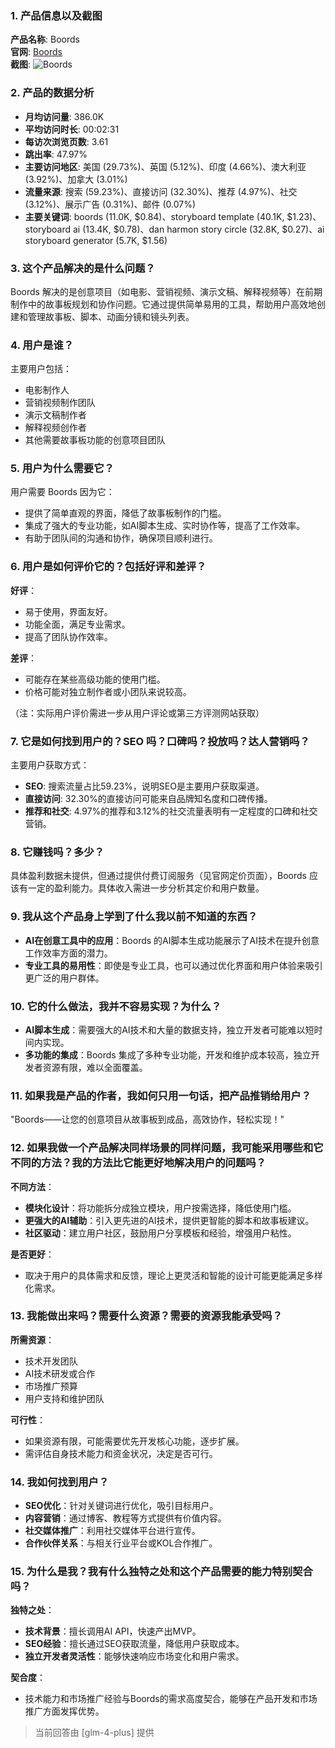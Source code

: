 ### 1. 产品信息以及截图

**产品名称**: Boords  
**官网**: [Boords](https://boords.com)  
**截图**: ![Boords](https://cdn-images.toolify.ai/170350462897835497.jpg)

### 2. 产品的数据分析

- **月均访问量**: 386.0K
- **平均访问时长**: 00:02:31
- **每访次浏览页数**: 3.61
- **跳出率**: 47.97%
- **主要访问地区**: 美国 (29.73%)、英国 (5.12%)、印度 (4.66%)、澳大利亚 (3.92%)、加拿大 (3.01%)
- **流量来源**: 搜索 (59.23%)、直接访问 (32.30%)、推荐 (4.97%)、社交 (3.12%)、展示广告 (0.31%)、邮件 (0.07%)
- **主要关键词**: boords (11.0K, $0.84)、storyboard template (40.1K, $1.23)、storyboard ai (13.4K, $0.78)、dan harmon story circle (32.8K, $0.27)、ai storyboard generator (5.7K, $1.56)

### 3. 这个产品解决的是什么问题？

Boords 解决的是创意项目（如电影、营销视频、演示文稿、解释视频等）在前期制作中的故事板规划和协作问题。它通过提供简单易用的工具，帮助用户高效地创建和管理故事板、脚本、动画分镜和镜头列表。

### 4. 用户是谁？

主要用户包括：
- 电影制作人
- 营销视频制作团队
- 演示文稿制作者
- 解释视频创作者
- 其他需要故事板功能的创意项目团队

### 5. 用户为什么需要它？

用户需要 Boords 因为它：
- 提供了简单直观的界面，降低了故事板制作的门槛。
- 集成了强大的专业功能，如AI脚本生成、实时协作等，提高了工作效率。
- 有助于团队间的沟通和协作，确保项目顺利进行。

### 6. 用户是如何评价它的？包括好评和差评？

**好评**：
- 易于使用，界面友好。
- 功能全面，满足专业需求。
- 提高了团队协作效率。

**差评**：
- 可能存在某些高级功能的使用门槛。
- 价格可能对独立制作者或小团队来说较高。

（注：实际用户评价需进一步从用户评论或第三方评测网站获取）

### 7. 它是如何找到用户的？SEO 吗？口碑吗？投放吗？达人营销吗？

主要用户获取方式：
- **SEO**: 搜索流量占比59.23%，说明SEO是主要用户获取渠道。
- **直接访问**: 32.30%的直接访问可能来自品牌知名度和口碑传播。
- **推荐和社交**: 4.97%的推荐和3.12%的社交流量表明有一定程度的口碑和社交营销。

### 8. 它赚钱吗？多少？

具体盈利数据未提供，但通过提供付费订阅服务（见官网定价页面），Boords 应该有一定的盈利能力。具体收入需进一步分析其定价和用户数量。

### 9. 我从这个产品身上学到了什么我以前不知道的东西？

- **AI在创意工具中的应用**：Boords 的AI脚本生成功能展示了AI技术在提升创意工作效率方面的潜力。
- **专业工具的易用性**：即使是专业工具，也可以通过优化界面和用户体验来吸引更广泛的用户群体。

### 10. 它的什么做法，我并不容易实现？为什么？

- **AI脚本生成**：需要强大的AI技术和大量的数据支持，独立开发者可能难以短时间内实现。
- **多功能的集成**：Boords 集成了多种专业功能，开发和维护成本较高，独立开发者资源有限，难以全面覆盖。

### 11. 如果我是产品的作者，我如何只用一句话，把产品推销给用户？

"Boords——让您的创意项目从故事板到成品，高效协作，轻松实现！"

### 12. 如果我做一个产品解决同样场景的同样问题，我可能采用哪些和它不同的方法？我的方法比它能更好地解决用户的问题吗？

**不同方法**：
- **模块化设计**：将功能拆分成独立模块，用户按需选择，降低使用门槛。
- **更强大的AI辅助**：引入更先进的AI技术，提供更智能的脚本和故事板建议。
- **社区驱动**：建立用户社区，鼓励用户分享模板和经验，增强用户粘性。

**是否更好**：
- 取决于用户的具体需求和反馈，理论上更灵活和智能的设计可能更能满足多样化需求。

### 13. 我能做出来吗？需要什么资源？需要的资源我能承受吗？

**所需资源**：
- 技术开发团队
- AI技术研发或合作
- 市场推广预算
- 用户支持和维护团队

**可行性**：
- 如果资源有限，可能需要优先开发核心功能，逐步扩展。
- 需评估自身技术能力和资金状况，决定是否可行。

### 14. 我如何找到用户？

- **SEO优化**：针对关键词进行优化，吸引目标用户。
- **内容营销**：通过博客、教程等方式提供有价值内容。
- **社交媒体推广**：利用社交媒体平台进行宣传。
- **合作伙伴关系**：与相关行业平台或KOL合作推广。

### 15. 为什么是我？我有什么独特之处和这个产品需要的能力特别契合吗？

**独特之处**：
- **技术背景**：擅长调用AI API，快速产出MVP。
- **SEO经验**：擅长通过SEO获取流量，降低用户获取成本。
- **独立开发者灵活性**：能够快速响应市场变化和用户需求。

**契合度**：
- 技术能力和市场推广经验与Boords的需求高度契合，能够在产品开发和市场推广方面发挥优势。

> 当前回答由 [glm-4-plus] 提供